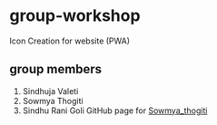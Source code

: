 # group-workshop
Icon Creation for website (PWA)
## group members
1. Sindhuja Valeti
2. Sowmya Thogiti
3. Sindhu Rani Goli
GitHub page for [Sowmya_thogiti](https://github.com/sowmyathogiti)
